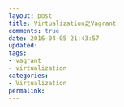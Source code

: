 ```yaml
---
layout: post
title: Virtualization之Vagrant
comments: true
date: 2016-04-05 21:43:57
updated:
tags:
- vagrant
- virtualization
categories:
- Virtualization
permalink:
---
```


